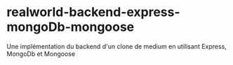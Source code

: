 # realworld-backend-express-mongoDb-mongoose
Une implémentation du backend d'un clone de medium en utilisant Express, MongoDb et Mongoose
